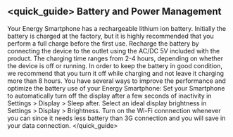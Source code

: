 ## <quick_guide> Battery and Power Management

Your Energy Smartphone has a rechargeable lithium ion battery. Initially the battery is charged at the factory, but it is highly recommended that you perform a full charge before the first use.
Recharge the battery by connecting the device to the outlet using the AC/DC 5V included with the product. The charging time ranges from 2-4 hours, depending on whether the device is off or running. In order to keep the battery in good condition, we recommend that you turn it off while charging and not leave it charging more than 8 hours.
You have several ways to improve the performance and optimize the battery use of your Energy Smartphone:
Set your Smartphone to automatically turn off the display after a few seconds of inactivity in Settings > Display > Sleep after.
Select an ideal display brightness in Settings > Display > Brightness.
Turn on the Wi-Fi connnection whenever you can since it needs less battery than 3G connection and you will save in your data connection.
</quick_guide>
